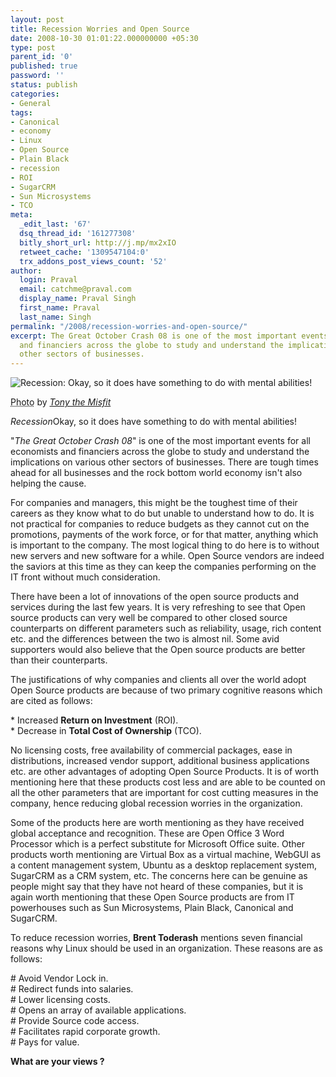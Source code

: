 ```yaml
---
layout: post
title: Recession Worries and Open Source
date: 2008-10-30 01:01:22.000000000 +05:30
type: post
parent_id: '0'
published: true
password: ''
status: publish
categories:
- General
tags:
- Canonical
- economy
- Linux
- Open Source
- Plain Black
- recession
- ROI
- SugarCRM
- Sun Microsystems
- TCO
meta:
  _edit_last: '67'
  dsq_thread_id: '161277308'
  bitly_short_url: http://j.mp/mx2xIO
  retweet_cache: '1309547104:0'
  trx_addons_post_views_count: '52'
author:
  login: Praval
  email: catchme@praval.com
  display_name: Praval Singh
  first_name: Praval
  last_name: Singh
permalink: "/2008/recession-worries-and-open-source/"
excerpt: The Great October Crash 08 is one of the most important events for all economists
  and financiers across the globe to study and understand the implications on various
  other sectors of businesses.
---
```

<div class="figure"><img src="/static/2008/10/recession-phil-gramm.jpg" alt="Recession: Okay, so it does have something to do with mental abilities!" />
<p class="credit"><abbr class="type" title="Photograph">Photo</abbr> by <cite><a href="http://www.flickr.com/photos/tonythemisfit/2657608264/">Tony the Misfit</a></cite></p>
<p class="caption"><em class="title">Recession</em>Okay, so it does have something to do with mental abilities!</p>
</div>

<p>"<em>The Great October Crash 08</em>" is one of the most important events for all economists and financiers across the globe to study and understand the implications on various other sectors of businesses. There are tough times ahead for all businesses and the rock bottom world economy isn't also helping the cause. </p>
<p>For companies and managers, this might be the toughest time of their careers as they know what to do but unable to understand how to do. It is not practical for companies to reduce budgets as they cannot cut on the promotions, payments of the work force, or for that matter, anything which is important to the company. The most logical thing to do here is to without new servers and new software for a while. Open Source vendors are indeed the saviors at this time as they can keep the companies performing on the IT front without much consideration. </p>
<p>There have been a lot of innovations of the open source products and services during the last few years. It is very refreshing to see that Open source products can very well be compared to other closed source counterparts on different parameters such as reliability, usage, rich content etc. and the differences between the two is almost nil. Some avid supporters would also believe that the Open source products are better than their counterparts. </p>
<p>The justifications of why companies and clients all over the world adopt Open Source products are because of two primary cognitive reasons which are cited as follows:</p>
<p>* Increased <strong>Return on Investment</strong> (ROI).<br />
* Decrease in <strong>Total Cost of Ownership</strong> (TCO).</p>
<p>No licensing costs, free availability of commercial packages, ease in distributions, increased vendor support, additional business applications etc. are other advantages of adopting Open Source Products. It is of worth mentioning here that these products cost less and are able to be counted on all the other parameters that are important for cost cutting measures in the company, hence reducing global recession worries in the organization.</p>
<p>Some of the products here are worth mentioning as they have received global acceptance and recognition. These are Open Office 3 Word Processor which is a perfect substitute for Microsoft Office suite. Other products worth mentioning are Virtual Box as a virtual machine, WebGUI as a content management system, Ubuntu as a desktop replacement system, SugarCRM as a CRM system, etc. The concerns here can be genuine as people might say that they have not heard of these companies, but it is again worth mentioning that these Open Source products are from IT powerhouses such as Sun Microsystems, Plain Black, Canonical and SugarCRM.</p>
<p>To reduce recession worries, <strong>Brent Toderash</strong> mentions seven financial reasons why Linux should be used in an organization. These reasons are as follows:</p>
<p># Avoid Vendor Lock in.<br />
# Redirect funds into salaries.<br />
# Lower licensing costs.<br />
# Opens an array of available applications.<br />
# Provide Source code access.<br />
# Facilitates rapid corporate growth.<br />
# Pays for value.</p>
<p><strong>What are your views ?</strong></p>
